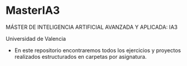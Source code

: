 # MasterIA3
MÁSTER DE INTELIGENCIA ARTIFICIAL AVANZADA Y APLICADA: IA3

Universidad de Valencia

- En este repositorio encontraremos todos los ejercicios y proyectos realizados estructurados en carpetas por asignatura.
